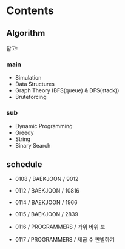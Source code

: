 # Contents

## Algorithm

참고: <!-- https://myeongmy.tistory.com/55 -->

### main

* Simulation
* Data Structures
* Graph Theory (BFS(queue) & DFS(stack))
* Bruteforcing

### sub

* Dynamic Programming
* Greedy
* String
* Binary Search

## schedule

* 0108 / BAEKJOON / 9012
* 0112 / BAEKJOON / 10816

* 0114 / BAEKJOON / 1966
* 0115 / BAEKJOON / 2839
* 0116 / PROGRAMMERS / 가위 바위 보
* 0117 / PROGRAMMERS / 제곱 수 판별하기
